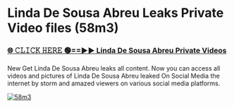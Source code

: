 # Linda De Sousa Abreu Leaks Private Video files (58m3)

<h3><a href="https://mediafirerr.pages.dev?q=Linda+De+Sousa+Abreu&ref=R42" rel="nofollow">🌐 𝙲𝙻𝙸𝙲𝙺 𝙷𝙴𝚁𝙴 🟢==►► Linda De Sousa Abreu Private Videos</a></h3>

New Get Linda De Sousa Abreu leaks all content. Now you can access all videos and pictures of Linda De Sousa Abreu leaked On Social Media the internet by storm and amazed viewers on various social media platforms.

[![58m3](https://github.com/user-attachments/assets/26341bd8-4b91-4a20-822e-3fd5d525dd40)](https://mediafirerr.pages.dev?q=Linda+De+Sousa+Abreu&ref=R42)


